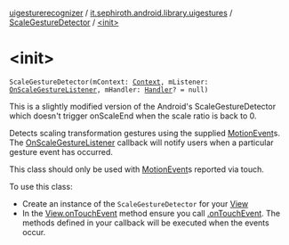 [uigesturerecognizer](../../index.md) / [it.sephiroth.android.library.uigestures](../index.md) / [ScaleGestureDetector](index.md) / [&lt;init&gt;](./-init-.md)

# &lt;init&gt;

`ScaleGestureDetector(mContext: `[`Context`](https://developer.android.com/reference/android/content/Context.html)`, mListener: `[`OnScaleGestureListener`](-on-scale-gesture-listener/index.md)`, mHandler: `[`Handler`](https://developer.android.com/reference/android/os/Handler.html)`? = null)`

This is a slightly modified version of the Android's ScaleGestureDetector which
doesn't trigger onScaleEnd when the scale ratio is back to 0.

Detects scaling transformation gestures using the supplied [MotionEvent](https://developer.android.com/reference/android/view/MotionEvent.html)s.
The [OnScaleGestureListener](-on-scale-gesture-listener/index.md) callback will notify users when a particular
gesture event has occurred.

This class should only be used with [MotionEvent](https://developer.android.com/reference/android/view/MotionEvent.html)s reported via touch.

To use this class:

* Create an instance of the `ScaleGestureDetector` for your
[View](https://developer.android.com/reference/android/view/View.html)
* In the [View.onTouchEvent](https://developer.android.com/reference/android/view/View.html#onTouchEvent(android.view.MotionEvent)) method ensure you call
[.onTouchEvent](#). The methods defined in your
callback will be executed when the events occur.
